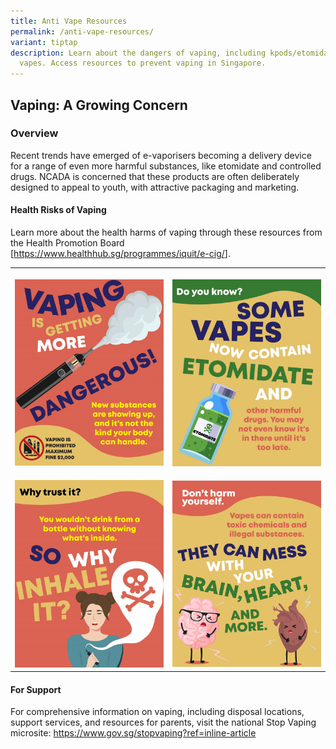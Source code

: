 ```yaml
---
title: Anti Vape Resources
permalink: /anti-vape-resources/
variant: tiptap
description: Learn about the dangers of vaping, including kpods/etomidate-laced
  vapes. Access resources to prevent vaping in Singapore.
---
```

<h2>Vaping: A Growing Concern</h2>
<h3><strong>Overview</strong></h3>
<p>Recent trends have emerged of e-vaporisers becoming a delivery device
for a range of even more harmful substances, like etomidate and controlled
drugs. NCADA is concerned that these products are often deliberately designed
to appeal to youth, with attractive packaging and marketing.</p>
<h4><strong>Health Risks of Vaping</strong></h4>
<p>Learn more about the health harms of vaping through these resources from
the Health Promotion Board [<a href="https://www.healthhub.sg/programmes/iquit/e-cig/" rel="noopener nofollow" target="_blank">https://www.healthhub.sg/programmes/iquit/e-cig/</a>].</p>
<table style="minWidth: 50px">
<colgroup>
<col>
<col>
</colgroup>
<tbody>
<tr>
<th rowspan="1" colspan="1">
<p></p>
<div class="isomer-image-wrapper">
<img style="width: 100%" height="auto" width="100%" alt="" src="/images/Screenshot_2025_08_19_160309.png">
</div>
</th>
<th rowspan="1" colspan="1">
<p></p>
<div class="isomer-image-wrapper">
<img style="width: 100%" height="auto" width="100%" alt="" src="/images/Screenshot_2025_08_19_160448.png">
</div>
</th>
</tr>
<tr>
<td rowspan="1" colspan="1">
<p></p>
<div class="isomer-image-wrapper">
<img style="width: 100%" height="auto" width="100%" alt="" src="/images/Screenshot_2025_08_19_160822.png">
</div>
</td>
<td rowspan="1" colspan="1">
<p></p>
<div class="isomer-image-wrapper">
<img style="width: 100%" height="auto" width="100%" alt="" src="/images/Screenshot_2025_08_19_161005.png">
</div>
</td>
</tr>
</tbody>
</table>
<h4><strong>For Support</strong></h4>
<p>For comprehensive information on vaping, including disposal locations,
support services, and resources for parents, visit the national Stop Vaping
microsite: <a href="https://www.gov.sg/stopvaping?ref=inline-article" rel="noopener nofollow" target="_blank">https://www.gov.sg/stopvaping?ref=inline-article</a>
</p>
<p></p>